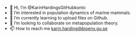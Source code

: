- 👋 Hi, I’m @KarinHardingsGitHubkonto
- 👀 I’m interested in population dynamics of marine mammals.
- 🌱 I’m currently learning to upload files on Github.
- 💞️ I’m looking to collaborate on metapopulation theory.
- 📫 How to reach me karin.harding@bioenv.gu.se

<!---
KarinHardingsGitHubkonto/KarinHardingsGitHubkonto is a ✨ special ✨ repository because its `README.md` (this file) appears on your GitHub profile.
You can click the Preview link to take a look at your changes.
--->
